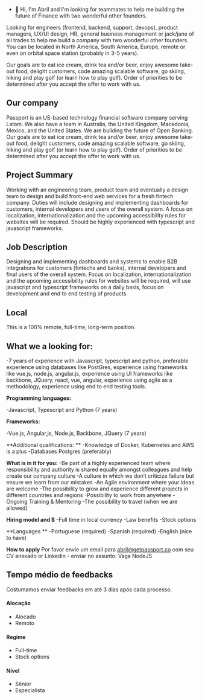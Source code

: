 - 👋 Hi, I'm Abril and I'm looking for teammates to help me building the future of Finance with two wonderful other founders. 

Looking for engineers (frontend, backend, support, devops), product managers, UX/UI design, HR, general business management or jack/jane of all trades to help me build a company with two wonderful other founders. You can be located in North America, South America, Europe, remote or even on orbital space station (probably in 3-5 years).

Our goals are to eat ice cream, drink tea and/or beer, enjoy awesome take-out food, delight customers, code amazing scalable software, go skiing, hiking and play golf (or learn how to play golf). Order of priorities to be determined after you accept the offer to work with us.


## Our company

Passport is an US-based technology financial software company serving Latam. We also have a team in Australia, the United Kingdom, Macedonia, Mexico, and the United States. We are building the future of Open Banking. Our goals are to eat ice cream, drink tea and/or beer, enjoy awesome take-out food, delight customers, code amazing scalable software, go skiing, hiking and play golf (or learn how to play golf). Order of priorities to be determined after you accept the offer to work with us.

## Project Summary 

Working with an engineering team, product team and eventually a design team to design and build front-end web services for a fresh fintech company. Duties will include designing and implementing dashboards for customers, internal developers and users of the overall system. A focus on localization, internationalization and the upcoming accessibility rules for websites will be required. Should be highly experienced with typescript and javascript frameworks.

## Job Description
Designing and implementing dashboards and systems to enable B2B integrations for customers (fintechs and banks), internal developers and final users of the overall system. Focus on localization, internationalization and the upcoming accessibility rules for websites will be required, will use javascript and typescript frameworks on a daily basis, focus on development and end to end testing of products

## Local
This is a 100% remote, full-time, long-term position. 

## What we a looking for:
-7 years of experience with Javascript, typescript and python, preferable experience using databases like PostGres, experience using frameworks like vue.js, node.js, angular.js, experience using UI frameworks like backbone, JQuery, react, vue, angular, experience using agile as a methodology, experience using end to end testing tools.

**Programming languages:**

-Javascript, Typescript and Python (7 years)

**Frameworks:**

-Vue.js, Angular,js, Node.js, Backbone, JQuery (7 years)

**Additional qualifications: **
-Knowledge of Docker, Kubernetes and AWS is a plus
-Databases Postgres (preferably)

**What is in it for you:**
-Be part of a highly experienced team where responsibility and authority is shared equally amongst colleagues and help create our company culture
-A culture in which we don’t criticize failure but ensure we learn from our mistakes
-An Agile environment where your ideas are welcome
-The possibility to grow and experience different projects in different countries and regions
-Possibility to work from anywhere
-Ongoing Training & Mentoring
-The possibility to travel (when we are allowed)

**Hiring model and $**
-Full time in local currency 
-Law benefits
-Stock options

**Languages **
-Portuguese (required)
-Spanish (required)
-English (nice to have)

**How to apply**
Por favor envie um email para  abril@getpassport.co com seu CV anexado or Linkedin - enviar no assunto: Vaga NodeJS

## Tempo médio de feedbacks

Costumamos enviar feedbacks em até 3 dias após cada processo.

#### Alocação
- Alocado
- Remoto

#### Regime
- Full-time 
- Stock options

#### Nível
- Sênior
- Especialista

